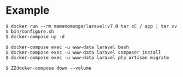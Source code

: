 # Example

	$ docker run --rm mamemomonga/laravel:v7.0 tar cC / app | tar xv
	$ bin/configure.sh
	$ docker-compose up -d

	$ docker-compose exec -u www-data laravel bash
	$ docker-compose exec -u www-data laravel composer install
	$ docker-compose exec -u www-data laravel php artisan migrate

	$ ZZdocker-compose down --volume
